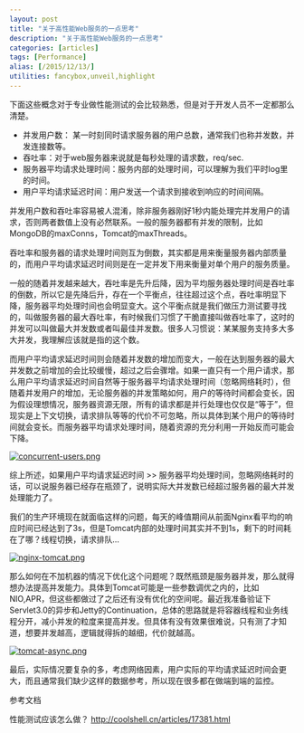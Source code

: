 ```yaml
---
layout: post
title: "关于高性能Web服务的一点思考"
description: "关于高性能Web服务的一点思考"
categories: [articles]
tags: [Performance]
alias: [/2015/12/13/]
utilities: fancybox,unveil,highlight
---
```



下面这些概念对于专业做性能测试的会比较熟悉，但是对于开发人员不一定都那么清楚。

- 并发用户数： 某一时刻同时请求服务器的用户总数，通常我们也称并发数，并发连接数等。
- 吞吐率：对于web服务器来说就是每秒处理的请求数，req/sec.
- 服务器平均请求处理时间：服务内部的处理时间，可以理解为我们平时log里的时间。
- 用户平均请求延迟时间：用户发送一个请求到接收到响应的时间间隔。

并发用户数和吞吐率容易被人混淆，除非服务器刚好1秒内能处理完并发用户的请求，否则两者数值上没有必然联系。一般的服务器都有并发的限制，比如MongoDB的maxConns，Tomcat的maxThreads。

吞吐率和服务器的请求处理时间则互为倒数，其实都是用来衡量服务器内部质量的，而用户平均请求延迟时间则是在一定并发下用来衡量对单个用户的服务质量。

一般的随着并发越来越大，吞吐率是先升后降，因为平均服务器处理时间是吞吐率的倒数，所以它是先降后升，存在一个平衡点，往往超过这个点，吞吐率明显下降，服务器平均处理时间也会明显变大。这个平衡点就是我们做压力测试要寻找的，叫做服务器的最大吞吐率，有时候我们习惯了干脆直接叫做吞吐率了，这时的并发可以叫做最大并发数或者叫最佳并发数。很多人习惯说：某某服务支持多大多大并发，我理解应该就是指的这个数。

而用户平均请求延迟时间则会随着并发数的增加而变大，一般在达到服务器的最大并发数之前增加的会比较缓慢，超过之后会骤增。如果一直只有一个用户请求，那么用户平均请求延迟时间自然等于服务器平均请求处理时间（忽略网络耗时），但随着并发用户的增加，无论服务器的并发策略如何，用户的等待时间都会变长，因为假设理想情况，服务器资源无限，所有的请求都是并行处理也仅仅是“等于”，但现实是上下文切换，请求排队等等的代价不可忽略，所以具体到某个用户的等待时间就会变长。而服务器平均请求处理时间，随着资源的充分利用一开始反而可能会下降。

<a class="post-image" href="/assets/images/posts/concurrent-users.png">
<img itemprop="image" data-src="/assets/images/posts/concurrent-users.png" src="/assets/js/unveil/loader.gif" alt="concurrent-users.png" />
</a>

综上所述，如果用户平均请求延迟时间 >> 服务器平均处理时间，忽略网络耗时的话，可以说服务器已经存在瓶颈了，说明实际大并发数已经超过服务器的最大并发处理能力了。

我们的生产环境现在就面临这样的问题，每天的峰值期间从前面Nginx看平均的响应时间已经达到了3s，但是Tomcat内部的处理时间其实并不到1s，剩下的时间耗在了哪？线程切换，请求排队...

<a class="post-image" href="/assets/images/posts/nginx-tomcat.png">
<img itemprop="image" data-src="/assets/images/posts/nginx-tomcat.png" src="/assets/js/unveil/loader.gif" alt="nginx-tomcat.png" />
</a>

那么如何在不加机器的情况下优化这个问题呢？既然瓶颈是服务器并发，那么就得想办法提高并发能力。具体到Tomcat可能是一些参数调优之内的，比如NIO,APR，但这些都做过了之后还有没有优化的空间呢。最近我准备验证下Servlet3.0的异步和Jetty的Continuation，总体的思路就是将容器线程和业务线程分开，减小并发的粒度来提高并发。但具体有没有效果很难说，只有测了才知道，想要并发越高，逻辑就得拆的越细，代价就越高。

<a class="post-image" href="/assets/images/posts/tomcat-async.png">
<img itemprop="image" data-src="/assets/images/posts/tomcat-async.png" src="/assets/js/unveil/loader.gif" alt="tomcat-async.png" />
</a>

最后，实际情况要复杂的多，考虑网络因素，用户实际的平均请求延迟时间会更大，而且通常我们缺少这样的数据参考，所以现在很多都在做端到端的监控。

参考文档

性能测试应该怎么做？ http://coolshell.cn/articles/17381.html
